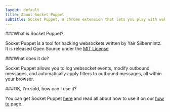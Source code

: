 ```yaml
---
layout: default
title: About Socket Puppet
subtitle: Socket Puppet, a chrome extension that lets you play with websockets.
---
```


###What is Socket Puppet?

Socket Puppet is a tool for hacking websockets written by Yair Silbermintz. It is released Open Source under the [MIT License][LICENSE]

###What does it do?

Socket Puppet allows you to log websocket events, modify outbound messages, and automatically apply filters to outbound messages, all within your browser.

###OK, I'm sold, how can I use it?

You can get Socket Puppet [here][DOWNLOAD] and read all about how to use it on our [how to][HOWTO] page.

[DOWNLOAD]: </download> "download"
[HOWTO]: </howto> "how to"
[LICENSE]: </LICENSE.txt> "license"